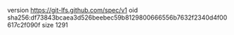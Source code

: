 version https://git-lfs.github.com/spec/v1
oid sha256:df73843bcaea3d526beebec59b8129800666556b7632f2340d4f00617c2f090f
size 1291
